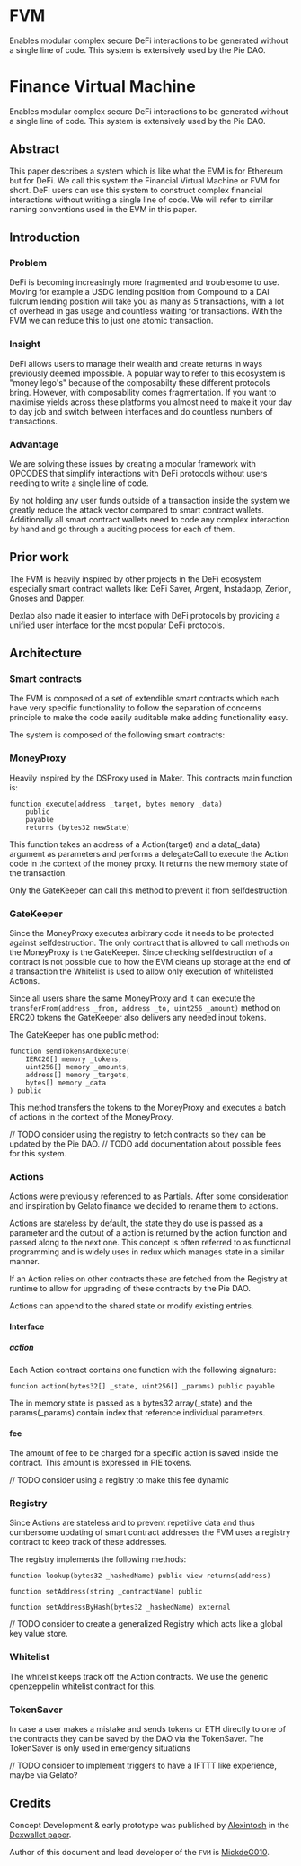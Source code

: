 # FVM
Enables modular complex secure DeFi interactions to be generated without a single line of code. This system is extensively used by the Pie DAO.

# Finance Virtual Machine
Enables modular complex secure DeFi interactions to be generated without a single line of code. This system is extensively used by the Pie DAO.

## Abstract
This paper describes a system which is like what the EVM is for Ethereum but for DeFi. We call this system the Financial Virtual Machine or FVM for short. DeFi users can use this system to construct complex financial interactions without writing a single line of code. We will refer to similar naming conventions used in the EVM in this paper.


## Introduction

### Problem

DeFi is becoming increasingly more fragmented and troublesome to use. Moving for example a USDC lending position from Compound to a DAI fulcrum lending position will take you as many as 5 transactions, with a lot of overhead in gas usage and countless waiting for transactions. With the FVM we can reduce this to just one atomic transaction.

### Insight

DeFi allows users to manage their wealth and create returns in ways previously deemed impossible. A popular way to refer to this ecosystem is "money lego's" because of the composabilty these different protocols bring. However, with composability comes fragmentation. If you want to maximise yields across these platforms you almost need to make it your day to day job and switch between interfaces and do countless numbers of transactions.

### Advantage

We are solving these issues by creating a modular framework with OPCODES that simplify interactions with DeFi protocols without users needing to write a single line of code.

By not holding any user funds outside of a transaction inside the system we greatly reduce the attack vector compared to smart contract wallets. Additionally all smart contract wallets need to code any complex interaction by hand and go through a auditing process for each of them.

## Prior work

The FVM is heavily inspired by other projects in the DeFi ecosystem especially smart contract wallets like: DeFi Saver, Argent, Instadapp, Zerion, Gnoses and Dapper.

Dexlab also made it easier to interface with DeFi protocols by providing a unified user interface for the most popular DeFi protocols.

## Architecture

### Smart contracts

The FVM is composed of a set of extendible smart contracts which each have very specific functionality to follow the separation of concerns principle to make the code easily auditable make adding functionality easy.

The system is composed of the following smart contracts:

### MoneyProxy

Heavily inspired by the DSProxy used in Maker. This contracts main function is:

```solidity
function execute(address _target, bytes memory _data)
    public
    payable
    returns (bytes32 newState)
```

This function takes an address of a Action(target) and a data(_data) argument as parameters and performs a delegateCall to execute the Action code in the context of the money proxy. It returns the new memory state of the transaction.

Only the GateKeeper can call this method to prevent it from selfdestruction. 

### GateKeeper

Since the MoneyProxy executes arbitrary code it needs to be protected against selfdestruction. The only contract that is allowed to call methods on the MoneyProxy is the GateKeeper. Since checking selfdestruction of a contract is not possible due to how the EVM cleans up storage at the end of a transaction the Whitelist is used to allow only execution of whitelisted Actions.

Since all users share the same MoneyProxy and it can execute the ```transferFrom(address _from, address _to, uint256 _amount)``` method on ERC20 tokens the GateKeeper also delivers any needed input tokens.

The GateKeeper has one public method:

```solidity
function sendTokensAndExecute(
    IERC20[] memory _tokens,
    uint256[] memory _amounts,
    address[] memory _targets,
    bytes[] memory _data
) public
```

This method transfers the tokens to the MoneyProxy and executes a batch of actions in the context of the MoneyProxy.

// TODO consider using the registry to fetch contracts so they can be updated by the Pie DAO.
// TODO add documentation about possible fees for this system.


### Actions

Actions were previously referenced to as Partials. After some consideration and inspiration by Gelato finance we decided to rename them to actions.

Actions are stateless by default, the state they do use is passed as a parameter and the output of a action is returned by the action function and passed along to the next one. This concept is often referred to as functional programming and is widely uses in redux which manages state in a similar manner.

If an Action relies on other contracts these are fetched from the Registry at runtime to allow for upgrading of these contracts by the Pie DAO.

Actions can append to the shared state or modify existing entries.

#### Interface


##### action

Each Action contract contains one function with the following signature:

```solidity
funcion action(bytes32[] _state, uint256[] _params) public payable
```

The in memory state is passed as a bytes32 array(_state) and the params(_params) contain index that reference individual parameters.

#### fee

The amount of fee to be charged for a specific action is saved inside the contract. This amount is expressed in PIE tokens.

// TODO consider using a registry to make this fee dynamic


### Registry

Since Actions are stateless and to prevent repetitive data and thus cumbersome updating of smart contract addresses the FVM uses a registry contract to keep track of these addresses.

The registry implements the following methods:

```solidity
function lookup(bytes32 _hashedName) public view returns(address)
```

```solidity
function setAddress(string _contractName) public
```

```solidity
function setAddressByHash(bytes32 _hashedName) external
```

// TODO consider to create a generalized Registry which acts like a global key value store.

### Whitelist

The whitelist keeps track off the Action contracts. We use the generic openzeppelin whitelist contract for this.


### TokenSaver

In case a user makes a mistake and sends tokens or ETH directly to one of the contracts they can be saved by the DAO via the TokenSaver. The TokenSaver is only used in emergency situations

// TODO consider to implement triggers to have a IFTTT like experience, maybe via Gelato?


## Credits
Concept Development & early prototype was published by [Alexintosh](https://twitter.com/Alexintosh) in the [Dexwallet paper](https://github.com/dexlab-io/whitepaper-official#native-integrations-and-recipies).

Author of this document and lead developer of the `FVM` is [MickdeG010](https://twitter.com/MickdeG010).
